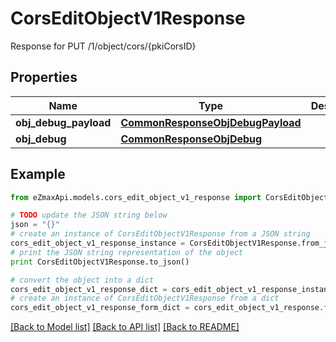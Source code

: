 # CorsEditObjectV1Response

Response for PUT /1/object/cors/{pkiCorsID}

## Properties

Name | Type | Description | Notes
------------ | ------------- | ------------- | -------------
**obj_debug_payload** | [**CommonResponseObjDebugPayload**](CommonResponseObjDebugPayload.md) |  | 
**obj_debug** | [**CommonResponseObjDebug**](CommonResponseObjDebug.md) |  | [optional] 

## Example

```python
from eZmaxApi.models.cors_edit_object_v1_response import CorsEditObjectV1Response

# TODO update the JSON string below
json = "{}"
# create an instance of CorsEditObjectV1Response from a JSON string
cors_edit_object_v1_response_instance = CorsEditObjectV1Response.from_json(json)
# print the JSON string representation of the object
print CorsEditObjectV1Response.to_json()

# convert the object into a dict
cors_edit_object_v1_response_dict = cors_edit_object_v1_response_instance.to_dict()
# create an instance of CorsEditObjectV1Response from a dict
cors_edit_object_v1_response_form_dict = cors_edit_object_v1_response.from_dict(cors_edit_object_v1_response_dict)
```
[[Back to Model list]](../README.md#documentation-for-models) [[Back to API list]](../README.md#documentation-for-api-endpoints) [[Back to README]](../README.md)


